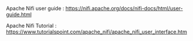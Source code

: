 Apache Nifi user guide : 
https://nifi.apache.org/docs/nifi-docs/html/user-guide.html


Apache Nifi Tutorial : 
https://www.tutorialspoint.com/apache_nifi/apache_nifi_user_interface.htm
